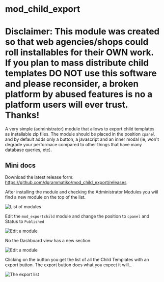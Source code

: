 # mod_child_export

# Disclaimer: This module was created so that web agencies/shops could roll installables for their **OWN** work. If you plan to mass distribute child templates **DO NOT** use this software and please reconsider, a broken platform by abused features is no a platform users will ever trust. Thanks!


A very simple (administrator) module that allows to export child templates as installable zip files.
The module should be placed in the position `cpanel` and by default adds only a button, a javascript and an inner modal (ie, won't degrade your performace compared to other things that have many database queries, etc).

## Mini docs

Download the latest release form: https://github.com/dgrammatiko/mod_child_export/releases

After installing the module and checking the Administrator Modules you wiil find a new module on the top of the list.

![List of modules](https://github.com/dgrammatiko/mod_child_export/blob/main/images/step1.png?raw=true)

Edit the `mod_exportchild` module and change the position to `cpanel` and Status to `Published`

![Edit a module](https://github.com/dgrammatiko/mod_child_export/blob/main/images/step2.png?raw=true)

No the Dashboard view has a new section

![Edit a module](https://github.com/dgrammatiko/mod_child_export/blob/main/images/cpanel.png?raw=true)

Clicking on the button you get the list of all the Child Templates with an export button. The export button does what you expect it will...

![The export list](https://github.com/dgrammatiko/mod_child_export/blob/main/images/export-list.png?raw=true)
